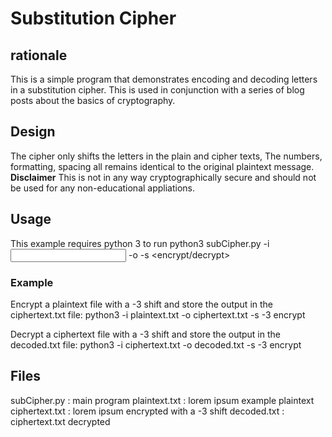 # Substitution Cipher
## rationale
This is a simple program that demonstrates encoding and decoding letters in a substitution cipher.  This is used in conjunction with a series of blog posts about the basics of cryptography.
## Design
The cipher only shifts the letters in the plain and cipher texts,  The numbers, formatting, spacing all remains identical to the original plaintext message.
**Disclaimer**
This is not in any way cryptographically secure and should not be used for any non-educational appliations.
## Usage
This example requires python 3 to run
python3 subCipher.py -i <input file> -o <output file> -s <letter shift> <encrypt/decrypt>
### Example
Encrypt a plaintext file with a -3 shift and store the output in the ciphertext.txt file:
python3 -i plaintext.txt -o ciphertext.txt -s -3 encrypt

Decrypt a ciphertext file with a -3 shift and store the output in the decoded.txt file:
python3 -i ciphertext.txt -o decoded.txt -s -3 encrypt

## Files
subCipher.py : main program
plaintext.txt   : lorem ipsum example plaintext
ciphertext.txt  : lorem ipsum encrypted with a -3 shift
decoded.txt     : ciphertext.txt decrypted 

